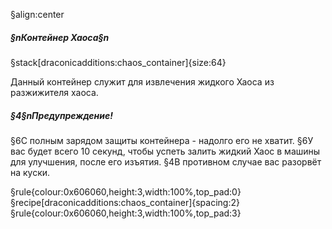 §align:center
##### §nКонтейнер Хаоса§n

§stack[draconicadditions:chaos_container]{size:64}

Данный контейнер служит для извлечения жидкого Хаоса из разжижителя хаоса.

##### §4§nПредупреждение!
§6С полным зарядом защиты контейнера - надолго его не хватит. 
§6У вас будет всего 10 секунд, чтобы успеть залить жидкий Хаос в машины для улучшения, после его изъятия. 
§4В противном случае вас разорвёт на куски.


§rule{colour:0x606060,height:3,width:100%,top_pad:0}
§recipe[draconicadditions:chaos_container]{spacing:2}
§rule{colour:0x606060,height:3,width:100%,top_pad:3}